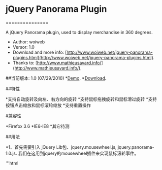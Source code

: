 # jQuery Panorama Plugin
===============

A jQuery Panorama plugin, used to display merchandise in 360 degrees.

* Author: woiweb
* Versor: 1.0
* Download and more info: [http://www.woiweb.net/jquery-panorama-plugins.html](http://www.woiweb.net/jquery-panorama-plugins.html).
* Thanks to: [http://www.mathieusavard.info/](http://www.mathieusavard.info/).

##当前版本: 1.0 (07/29/2010)
   *[Demo](http://www.woiweb.net/wp-content/uploads/plugins/panorama/).
   *[Download](http://code.google.com/p/jquery-panorama-plugins/downloads/detail?name=panorama.rar&can=2&q=#makechanges).

##特性

   *支持自动旋转及向左、右方向的旋转
   *支持鼠标拖拽旋转和鼠标滑过旋转
   *支持按钮点击缩放和鼠标滚轮缩放
   *支持重置操作

#兼容性

   *Firefox 3.6
   *IE6-IE8
   *其它待测

##用法

*1、首先需要引入 jQuery Lib包、jquery.mousewheel.js, jquery.panorama-1.0.js. 我们在这用到jquery的mousewheel插件来实现鼠标滚轮事件。

'''html
<script type="text/javascript" src="js/jquery-1.3.2.min.js" type="text/javascripts" />
<script type="text/javascript" src="js/jquery.mousewheel.js" type="text/javascripts" />
<script type="text/javascript"src="js/jquery.easing.1.3.js" type="text/javascript"></script>
<script type="text/javascript" src="js/jquery.panorama-1.0.js" type="text/javascripts" />

*2、加入CSS样式
'''css
.panorama_box{border:1px solid #fff; margin:auto;}
.image_box{border:1px solid #369; margin:auto; overflow:hidden;position:relative;}
.image_box img{position:relative;}
.toolbar{border:1px solid #CCCCCC;height:45px;margin:2px 0;}
.toolbar span{height:40px;width:38px;margin:2px;cursor:pointer;display:block;float:right;}
.zoomin{background:url("images/toolbar.jpg") no-repeat scroll 0 0;}
.zoomout{background:url("images/toolbar.jpg") no-repeat scroll -38px 0;}
.turnleft{background:url("images/toolbar.jpg") no-repeat scroll -112px 0;}
.turnright{background:url("images/toolbar.jpg") no-repeat scroll -76px 0;}
.start{background:url("images/toolbar.jpg") no-repeat scroll -150px 0;}
.pause{background:url("images/toolbar.jpg") no-repeat scroll -188px 0;}
.reset{background:url("images/toolbar.jpg") no-repeat scroll -226px 0;}

*3、需要将你拍好的多张物品图片命名规则后放置指定目录中，如：images/pic2/，并在页面中添加展示物品的第一张图

*4、Javascript调用
'''js
$(function() {
    var arr = []
    for (var x=1; x<= 25; x++) {
        arr.push("images/pic2/" + x + ".jpg");
    }
    $("#click").threesixty({
        images:arr,
        method:'click',
        'cycle':1
    });
});

看看效果吧，:)
##参数说明
参数   描述 	默认值
images 	物品360°拍摄的图片路径 	 
method 	触发方式 	click
cycle 	旋转次数 	1
direction 	旋转方向 	forward
cursor 	鼠标样式 	all-scroll
auto 	是否自动旋转 	false
speed 	旋转速度 	150
scale 	缩放比例 	0.1
zoomLevel 	缩放范围 	-5,5
zoomSpeed 	缩放速度 	zoomSpeed
